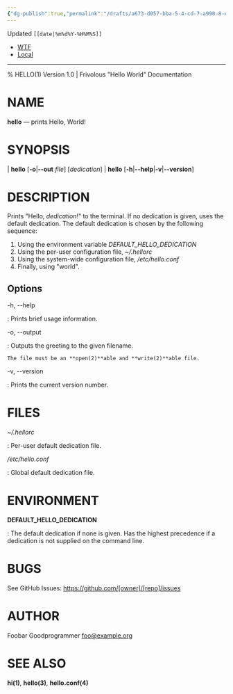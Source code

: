 ```yaml
---
{"dg-publish":true,"permalink":"/drafts/a673-d057-bba-5-4-cd-7-a990-8-e0-fed-2-fa-526-2/","dgHomeLink":true,"dgPassFrontmatter":false}
---
```


Updated `[[date|%m%d%Y-%H%M%S]]`

- [WTF](https://davidblue.wtf/drafts/A673D057-BBA5-4CD7-A990-8E0FED2FA526.html)
- [Local](shareddocuments:///private/var/mobile/Library/Mobile%20Documents/com~apple~CloudDocs/Written/A673D057-BBA5-4CD7-A990-8E0FED2FA526.md)

---

% HELLO(1) Version 1.0 | Frivolous "Hello World" Documentation

NAME
====

**hello** — prints Hello, World!

SYNOPSIS
========

| **hello** \[**-o**|**--out** _file_] \[_dedication_]
| **hello** \[**-h**|**--help**|**-v**|**--version**]

DESCRIPTION
===========

Prints "Hello, _dedication_!" to the terminal. If no dedication is
given, uses the default dedication. The default dedication is chosen by
the following sequence:

 1. Using the environment variable *DEFAULT_HELLO_DEDICATION*
 2. Using the per-user configuration file, *~/.hellorc*
 3. Using the system-wide configuration file, */etc/hello.conf*
 4. Finally, using "world".

Options
-------

-h, --help

:   Prints brief usage information.

-o, --output

:   Outputs the greeting to the given filename.

    The file must be an **open(2)**able and **write(2)**able file.

-v, --version

:   Prints the current version number.

FILES
=====

*~/.hellorc*

:   Per-user default dedication file.

*/etc/hello.conf*

:   Global default dedication file.

ENVIRONMENT
===========

**DEFAULT_HELLO_DEDICATION**

:   The default dedication if none is given. Has the highest precedence
    if a dedication is not supplied on the command line.

BUGS
====

See GitHub Issues: <https://github.com/[owner]/[repo]/issues>

AUTHOR
======

Foobar Goodprogrammer <foo@example.org>

SEE ALSO
========

**hi(1)**, **hello(3)**, **hello.conf(4)**